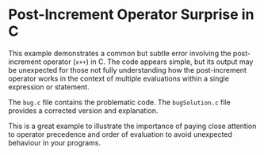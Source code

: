 # Post-Increment Operator Surprise in C

This example demonstrates a common but subtle error involving the post-increment operator (`x++`) in C. The code appears simple, but its output may be unexpected for those not fully understanding how the post-increment operator works in the context of multiple evaluations within a single expression or statement.

The `bug.c` file contains the problematic code. The `bugSolution.c` file provides a corrected version and explanation. 

This is a great example to illustrate the importance of paying close attention to operator precedence and order of evaluation to avoid unexpected behaviour in your programs.